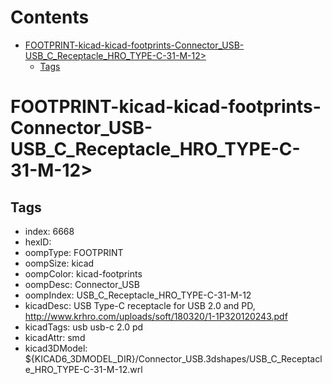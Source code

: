 



Contents
========

* [FOOTPRINT-kicad-kicad-footprints-Connector_USB-USB_C_Receptacle_HRO_TYPE-C-31-M-12>](#footprint-kicad-kicad-footprints-connector_usb-usb_c_receptacle_hro_type-c-31-m-12)
	* [Tags](#tags)

# FOOTPRINT-kicad-kicad-footprints-Connector_USB-USB_C_Receptacle_HRO_TYPE-C-31-M-12>

## Tags

- index: 6668
- hexID: 
- oompType: FOOTPRINT
- oompSize: kicad
- oompColor: kicad-footprints
- oompDesc: Connector_USB
- oompIndex: USB_C_Receptacle_HRO_TYPE-C-31-M-12
- kicadDesc: USB Type-C receptacle for USB 2.0 and PD, http://www.krhro.com/uploads/soft/180320/1-1P320120243.pdf
- kicadTags: usb usb-c 2.0 pd
- kicadAttr: smd
- kicad3DModel: ${KICAD6_3DMODEL_DIR}/Connector_USB.3dshapes/USB_C_Receptacle_HRO_TYPE-C-31-M-12.wrl
